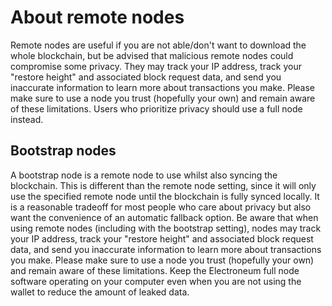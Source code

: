 # About remote nodes
Remote nodes are useful if you are not able/don't want to download the whole blockchain, but be advised that malicious remote nodes could compromise some privacy. They may track your IP address, track your "restore height" and associated block request data, and send you inaccurate information to learn more about transactions you make. Please make sure to use a node you trust (hopefully your own) and remain aware of these limitations. Users who prioritize privacy should use a full node instead.

## Bootstrap nodes
A bootstrap node is a remote node to use whilst also syncing the blockchain. This is different than the remote node setting, since it will only use the specified remote node until the blockchain is fully synced locally. It is a reasonable tradeoff for most people who care about privacy but also want the convenience of an automatic fallback option. Be aware that when using remote nodes (including with the bootstrap setting), nodes may track your IP address, track your "restore height" and associated block request data, and send you inaccurate information to learn more about transactions you make. Please make sure to use a node you trust (hopefully your own) and remain aware of these limitations. Keep the Electroneum full node software operating on your computer even when you are not using the wallet to reduce the amount of leaked data.
